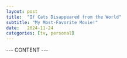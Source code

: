 ```yaml
---
layout: post
title:  "If Cats Disappeared from the World"
subtitle: "My Most-Favorite Movie!"
date:   2024-11-24
categories: [tv, personal]
---
```


--- CONTENT ---